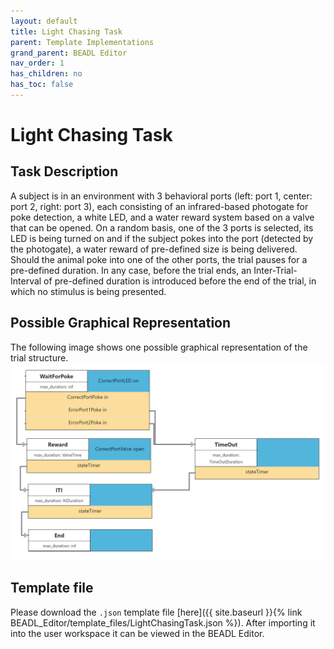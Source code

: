 ```yaml
---
layout: default
title: Light Chasing Task
parent: Template Implementations
grand_parent: BEADL Editor
nav_order: 1
has_children: no
has_toc: false
---
```


# Light Chasing Task

## Task Description
A subject is in an environment with 3 behavioral ports (left: port 1, center: port 2, right: port 3), each consisting of an infrared-based photogate for poke detection, a white LED, and a water reward system based on a valve that can be opened. On a random basis, one of the 3 ports is selected, its LED is being turned on and if the subject pokes into the port (detected by the photogate), a water reward of pre-defined size is being delivered. Should the animal poke into one of the other ports, the trial pauses for a pre-defined duration. In any case, before the trial ends, an Inter-Trial-Interval of pre-defined duration is introduced before the end of the trial, in which no stimulus is being presented.

## Possible Graphical Representation
The following image shows one possible graphical representation of the trial structure.
![](../assets/images/BEADL_LightChasingTask_Diagram.PNG)

## Template file
Please download the `.json` template file [here]({{ site.baseurl }}{% link BEADL_Editor/template_files/LightChasingTask.json %}). After importing it into the user workspace it can be viewed in the BEADL Editor.

